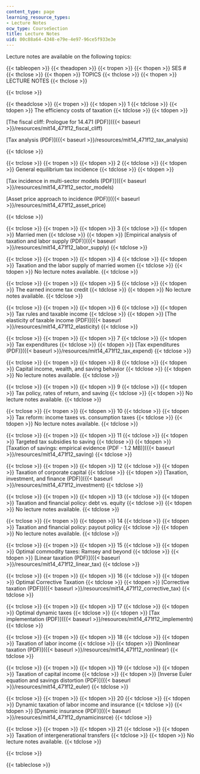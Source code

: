 ```yaml
---
content_type: page
learning_resource_types:
- Lecture Notes
ocw_type: CourseSection
title: Lecture Notes
uid: 00c88a64-4348-e79e-4e97-96ce5f933e3e
---
```


Lecture notes are available on the following topics:

{{< tableopen >}}
{{< theadopen >}}
{{< tropen >}}
{{< thopen >}}
SES #
{{< thclose >}}
{{< thopen >}}
TOPICS
{{< thclose >}}
{{< thopen >}}
LECTURE NOTES
{{< thclose >}}

{{< trclose >}}

{{< theadclose >}}
{{< tropen >}}
{{< tdopen >}}
1
{{< tdclose >}}
{{< tdopen >}}
The efficiency costs of taxation
{{< tdclose >}}
{{< tdopen >}}


[The fiscal cliff: Prologue for 14.471 (PDF)]({{< baseurl >}}/resources/mit14_471f12_fiscal_cliff)

[Tax analysis (PDF)]({{< baseurl >}}/resources/mit14_471f12_tax_analysis)


{{< tdclose >}}

{{< trclose >}}
{{< tropen >}}
{{< tdopen >}}
2
{{< tdclose >}}
{{< tdopen >}}
General equilibrium tax incidence
{{< tdclose >}}
{{< tdopen >}}


[Tax incidence in multi-sector models (PDF)]({{< baseurl >}}/resources/mit14_471f12_sector_models)

[Asset price approach to incidence (PDF)]({{< baseurl >}}/resources/mit14_471f12_asset_price)


{{< tdclose >}}

{{< trclose >}}
{{< tropen >}}
{{< tdopen >}}
3
{{< tdclose >}}
{{< tdopen >}}
Married men
{{< tdclose >}}
{{< tdopen >}}
[Empirical analysis of taxation and labor supply (PDF)]({{< baseurl >}}/resources/mit14_471f12_labor_supply)
{{< tdclose >}}

{{< trclose >}}
{{< tropen >}}
{{< tdopen >}}
4
{{< tdclose >}}
{{< tdopen >}}
Taxation and the labor supply of married women
{{< tdclose >}}
{{< tdopen >}}
No lecture notes available.
{{< tdclose >}}

{{< trclose >}}
{{< tropen >}}
{{< tdopen >}}
5
{{< tdclose >}}
{{< tdopen >}}
The earned income tax credit
{{< tdclose >}}
{{< tdopen >}}
No lecture notes available.
{{< tdclose >}}

{{< trclose >}}
{{< tropen >}}
{{< tdopen >}}
6
{{< tdclose >}}
{{< tdopen >}}
Tax rules and taxable income
{{< tdclose >}}
{{< tdopen >}}
[The elasticity of taxable income (PDF)]({{< baseurl >}}/resources/mit14_471f12_elasticity)
{{< tdclose >}}

{{< trclose >}}
{{< tropen >}}
{{< tdopen >}}
7
{{< tdclose >}}
{{< tdopen >}}
Tax expenditures
{{< tdclose >}}
{{< tdopen >}}
[Tax expenditures (PDF)]({{< baseurl >}}/resources/mit14_471f12_tax_expend)
{{< tdclose >}}

{{< trclose >}}
{{< tropen >}}
{{< tdopen >}}
8
{{< tdclose >}}
{{< tdopen >}}
Capital income, wealth, and saving behavior
{{< tdclose >}}
{{< tdopen >}}
No lecture notes available.
{{< tdclose >}}

{{< trclose >}}
{{< tropen >}}
{{< tdopen >}}
9
{{< tdclose >}}
{{< tdopen >}}
Tax policy, rates of return, and saving
{{< tdclose >}}
{{< tdopen >}}
No lecture notes available.
{{< tdclose >}}

{{< trclose >}}
{{< tropen >}}
{{< tdopen >}}
10
{{< tdclose >}}
{{< tdopen >}}
Tax reform: income taxes vs. consumption taxes
{{< tdclose >}}
{{< tdopen >}}
No lecture notes available.
{{< tdclose >}}

{{< trclose >}}
{{< tropen >}}
{{< tdopen >}}
11
{{< tdclose >}}
{{< tdopen >}}
Targeted tax subsidies to saving
{{< tdclose >}}
{{< tdopen >}}
[Taxation of savings: empirical evidence (PDF - 1.2 MB)]({{< baseurl >}}/resources/mit14_471f12_saving)
{{< tdclose >}}

{{< trclose >}}
{{< tropen >}}
{{< tdopen >}}
12
{{< tdclose >}}
{{< tdopen >}}
Taxation of corporate capital
{{< tdclose >}}
{{< tdopen >}}
[Taxation, investment, and finance (PDF)]({{< baseurl >}}/resources/mit14_471f12_investment)
{{< tdclose >}}

{{< trclose >}}
{{< tropen >}}
{{< tdopen >}}
13
{{< tdclose >}}
{{< tdopen >}}
Taxation and financial policy: debt vs. equity
{{< tdclose >}}
{{< tdopen >}}
No lecture notes available.
{{< tdclose >}}

{{< trclose >}}
{{< tropen >}}
{{< tdopen >}}
14
{{< tdclose >}}
{{< tdopen >}}
Taxation and financial policy: payout policy
{{< tdclose >}}
{{< tdopen >}}
No lecture notes available.
{{< tdclose >}}

{{< trclose >}}
{{< tropen >}}
{{< tdopen >}}
15
{{< tdclose >}}
{{< tdopen >}}
Optimal commodity taxes: Ramsey and beyond
{{< tdclose >}}
{{< tdopen >}}
[Linear taxation (PDF)]({{< baseurl >}}/resources/mit14_471f12_linear_tax)
{{< tdclose >}}

{{< trclose >}}
{{< tropen >}}
{{< tdopen >}}
16
{{< tdclose >}}
{{< tdopen >}}
Optimal Corrective Taxation
{{< tdclose >}}
{{< tdopen >}}
[Corrective taxation (PDF)]({{< baseurl >}}/resources/mit14_471f12_corrective_tax)
{{< tdclose >}}

{{< trclose >}}
{{< tropen >}}
{{< tdopen >}}
17
{{< tdclose >}}
{{< tdopen >}}
Optimal dynamic taxes
{{< tdclose >}}
{{< tdopen >}}
[Tax implementation (PDF)]({{< baseurl >}}/resources/mit14_471f12_implementn)
{{< tdclose >}}

{{< trclose >}}
{{< tropen >}}
{{< tdopen >}}
18
{{< tdclose >}}
{{< tdopen >}}
Taxation of labor income
{{< tdclose >}}
{{< tdopen >}}
[Nonlinear taxation (PDF)]({{< baseurl >}}/resources/mit14_471f12_nonlinear)
{{< tdclose >}}

{{< trclose >}}
{{< tropen >}}
{{< tdopen >}}
19
{{< tdclose >}}
{{< tdopen >}}
Taxation of capital income
{{< tdclose >}}
{{< tdopen >}}
[Inverse Euler equation and savings distortion (PDF)]({{< baseurl >}}/resources/mit14_471f12_euler)
{{< tdclose >}}

{{< trclose >}}
{{< tropen >}}
{{< tdopen >}}
20
{{< tdclose >}}
{{< tdopen >}}
Dynamic taxation of labor income and insurance
{{< tdclose >}}
{{< tdopen >}}
[Dynamic insurance (PDF)]({{< baseurl >}}/resources/mit14_471f12_dynamicinsrce)
{{< tdclose >}}

{{< trclose >}}
{{< tropen >}}
{{< tdopen >}}
21
{{< tdclose >}}
{{< tdopen >}}
Taxation of intergenerational transfers
{{< tdclose >}}
{{< tdopen >}}
No lecture notes available.
{{< tdclose >}}

{{< trclose >}}

{{< tableclose >}}